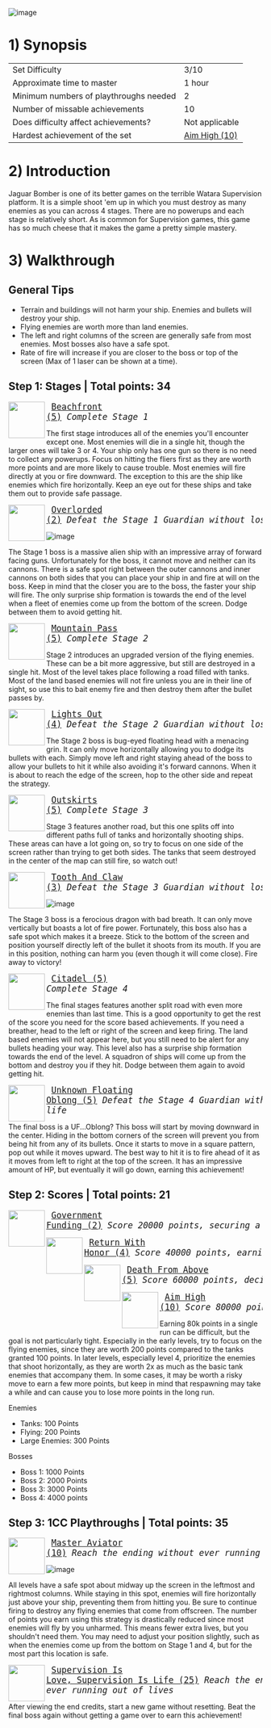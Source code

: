 ![image](https://github.com/RetroAchievements/guides/assets/120497130/2d779d1c-0f22-4896-bc5d-f98143073eb4)

# 1) Synopsis

|   |   |
|:--|:--|
|Set Difficulty|3/10|
|Approximate time to master|1 hour|
|Minimum numbers of playthroughs needed|2|
|Number of missable achievements|10|
|Does difficulty affect achievements?|Not applicable|
|Hardest achievement of the set|[Aim High (10)](https://retroachievements.org/achievement/160508)|

# 2) Introduction

Jaguar Bomber is one of its better games on the terrible Watara Supervision platform.  It is a simple shoot 'em up in which you must destroy as many enemies as you can across 4 stages.  There are no powerups and each stage is relatively short.  As is common for Supervision games, this game has so much cheese that it makes the game a pretty simple mastery.

# 3) Walkthrough
## General Tips
* Terrain and buildings will not harm your ship.  Enemies and bullets will destroy your ship.
* Flying enemies are worth more than land enemies.
* The left and right columns of the screen are generally safe from most enemies.  Most bosses also have a safe spot.
* Rate of fire will increase if you are closer to the boss or top of the screen (Max of 1 laser can be shown at a time).

## Step 1: Stages | **Total points: 34**

<img align="left" width="72" height="72" src="https://media.retroachievements.org/Badge/180601.png">

<big><pre>
[Beachfront (5)](https://retroachievements.org/achievement/160500)
_Complete Stage 1_
</pre></big>

The first stage introduces all of the enemies you'll encounter except one.  Most enemies will die in a single hit, though the larger ones will take 3 or 4.  Your ship only has one gun so there is no need to collect any powerups.  Focus on hitting the fliers first as they are worth more points and are more likely to cause trouble.  Most enemies will fire directly at you or fire downward.  The exception to this are the ship like enemies which fire horizontally.  Keep an eye out for these ships and take them out to provide safe passage.

<img align="left" width="72" height="72" src="https://media.retroachievements.org/Badge/180602.png">

<big><pre>
[Overlorded (2)](https://retroachievements.org/achievement/160509)
_Defeat the Stage 1 Guardian without losing a life_
</pre></big>

![image](https://github.com/RetroAchievements/guides/assets/120497130/887ee757-cdd7-4e43-8912-18a1781cca10)

The Stage 1 boss is a massive alien ship with an impressive array of forward facing guns.  Unfortunately for the boss, it cannot move and neither can its cannons.  There is a safe spot right between the outer cannons and inner cannons on both sides that you can place your ship in and fire at will on the boss.  Keep in mind that the closer you are to the boss, the faster your ship will fire.  The only surprise ship formation is towards the end of the level when a fleet of enemies come up from the bottom of the screen.  Dodge between them to avoid getting hit.
    
<img align="left" width="72" height="72" src="https://media.retroachievements.org/Badge/180603.png">

<big><pre>
[Mountain Pass (5)](https://retroachievements.org/achievement/160501)
_Complete Stage 2_
</pre></big>

Stage 2 introduces an upgraded version of the flying enemies. These can be a bit more aggressive, but still are destroyed in a single hit.  Most of the level takes place following a road filled with tanks.  Most of the land based enemies will not fire unless you are in their line of sight, so use this to bait enemy fire and then destroy them after the bullet passes by. 

<img align="left" width="72" height="72" src="https://media.retroachievements.org/Badge/180604.png">

<big><pre>
[Lights Out (4)](https://retroachievements.org/achievement/160510)
_Defeat the Stage 2 Guardian without losing a life_
</pre></big>

The Stage 2 boss is bug-eyed floating head with a menacing grin.  It can only move horizontally allowing you to dodge its bullets with each.  Simply move left and right staying ahead of the boss to allow your bullets to hit it while also avoiding it's forward cannons.  When it is about to reach the edge of the screen, hop to the other side and repeat the strategy.
    
<img align="left" width="72" height="72" src="https://media.retroachievements.org/Badge/180605.png">

<big><pre>
[Outskirts (5)](https://retroachievements.org/achievement/160502)
_Complete Stage 3_
</pre></big>

Stage 3 features another road, but this one splits off into different paths full of tanks and horizontally shooting ships.  These areas can have a lot going on, so try to focus on one side of the screen rather than trying to get both sides.  The tanks that seem destroyed in the center of the map can still fire, so watch out!

<img align="left" width="72" height="72" src="https://media.retroachievements.org/Badge/180606.png">

<big><pre>
[Tooth And Claw (3)](https://retroachievements.org/achievement/160511)
_Defeat the Stage 3 Guardian without losing a life_
</pre></big>

![image](https://github.com/RetroAchievements/guides/assets/120497130/7f50dcd3-ca5f-49e4-aad9-7ff5fa5029e7)


The Stage 3 boss is a ferocious dragon with bad breath.  It can only move vertically but boasts a lot of fire power.  Fortunately, this boss also has a safe spot which makes it a breeze.  Stick to the bottom of the screen and position yourself directly left of the bullet it shoots from its mouth.  If you are in this position, nothing can harm you (even though it will come close).  Fire away to victory!
    
<img align="left" width="72" height="72" src="https://media.retroachievements.org/Badge/180607.png">

<big><pre>
[Citadel (5)](https://retroachievements.org/achievement/160503)
_Complete Stage 4_
</pre></big>

The final stages features another split road with even more enemies than last time.  This is a good opportunity to get the rest of the score you need for the score based achievements.  If you need a breather, head to the left or right of the screen and keep firing.  The land based enemies will not appear here, but you still need to be alert for any bullets heading your way.  This level also has a surprise ship formation towards the end of the level.  A squadron of ships will come up from the bottom and destroy you if they hit.  Dodge between them again to avoid getting hit.
    
<img align="left" width="72" height="72" src="https://media.retroachievements.org/Badge/180608.png">

<big><pre>
[Unknown Floating Oblong (5)](https://retroachievements.org/achievement/160512)
_Defeat the Stage 4 Guardian without losing a life_
</pre></big>

The final boss is a UF...Oblong?  This boss will start by moving downward in the center.  Hiding in the bottom corners of the screen will prevent you from being hit from any of its bullets. Once it starts to move in a square pattern, pop out while it moves upward.  The best way to hit it is to fire ahead of it as it moves from left to right at the top of the screen.  It has an impressive amount of HP, but eventually it will go down, earning this achievement!

## Step 2: Scores | **Total points: 21**

<img align="left" width="72" height="72" src="https://media.retroachievements.org/Badge/180609.png">

<big><pre>
[Government Funding (2)](https://retroachievements.org/achievement/160506)
_Score 20000 points, securing a spare aircraft_
</pre></big>
    
<img align="left" width="72" height="72" src="https://media.retroachievements.org/Badge/180610.png">

<big><pre>
[Return With Honor (4)](https://retroachievements.org/achievement/160507)
_Score 40000 points, earning your wings_
</pre></big>

<img align="left" width="72" height="72" src="https://media.retroachievements.org/Badge/180600.png">

<big><pre>
[Death From Above (5)](https://retroachievements.org/achievement/160679)
_Score 60000 points, decimating the enemy forces_
</pre></big>
    
<img align="left" width="72" height="72" src="https://media.retroachievements.org/Badge/180611.png">

<big><pre>
[Aim High (10)](https://retroachievements.org/achievement/160508)
_Score 80000 points, just because you can_
</pre></big>

Earning 80k points in a single run can be difficult, but the goal is not particularly tight.  Especially in the early levels, try to focus on the flying enemies, since they are worth 200 points compared to the tanks granted 100 points.  In later levels, especially level 4, prioritize the enemies that shoot horizontally, as they are worth 2x as much as the basic tank enemies that accompany them.  In some cases, it may be worth a risky move to earn a few more points, but keep in mind that respawning may take a while and can cause you to lose more points in the long run.
  
Enemies
* Tanks: 100 Points
* Flying: 200 Points
* Large Enemies: 300 Points

Bosses
* Boss 1: 1000 Points
* Boss 2: 2000 Points
* Boss 3: 3000 Points
* Boss 4: 4000 points

## Step 3: 1CC Playthroughs | **Total points: 35**
    
<img align="left" width="72" height="72" src="https://media.retroachievements.org/Badge/180612.png">

<big><pre>
[Master Aviator (10)](https://retroachievements.org/achievement/160505)
_Reach the ending without ever running out of lives_
</pre></big>

![image](https://github.com/RetroAchievements/guides/assets/120497130/a73aeed3-61a1-49a7-9040-1157f2f59f9f)

All levels have a safe spot about midway up the screen in the leftmost and rightmost columns.  While staying in this spot, enemies will fire horizontally just above your ship, preventing them from hitting you.  Be sure to continue firing to destroy any flying enemies that come from offscreen.  The number of points you earn using this strategy is drastically reduced since most enemies will fly by you unharmed.  This means fewer extra lives, but you shouldn't need them.  You may need to adjust your position slightly, such as when the enemies come up from the bottom on Stage 1 and 4, but for the most part this location is safe.

<img align="left" width="72" height="72" src="https://media.retroachievements.org/Badge/180613.png">

<big><pre>
[Supervision Is Love, Supervision Is Life (25)](https://retroachievements.org/achievement/160504)
_Reach the ending twice without ever running out of lives_
</pre></big>

After viewing the end credits, start a new game without resetting.  Beat the final boss again without getting a game over to earn this achievement!